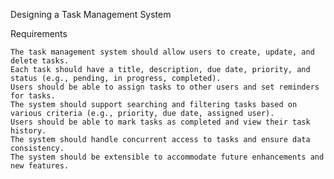 Designing a Task Management System

Requirements

    The task management system should allow users to create, update, and delete tasks.
    Each task should have a title, description, due date, priority, and status (e.g., pending, in progress, completed).
    Users should be able to assign tasks to other users and set reminders for tasks.
    The system should support searching and filtering tasks based on various criteria (e.g., priority, due date, assigned user).
    Users should be able to mark tasks as completed and view their task history.
    The system should handle concurrent access to tasks and ensure data consistency.
    The system should be extensible to accommodate future enhancements and new features.